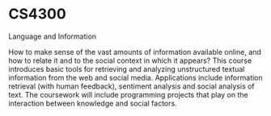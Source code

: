 # CS4300
Language and Information

How to make sense of the vast amounts of information available online, and how to relate it and to the social context in which it appears? This course introduces basic tools for retrieving and analyzing unstructured textual information from the web and social media. Applications include information retrieval (with human feedback), sentiment analysis and social analysis of text. The coursework will include programming projects that play on the interaction between knowledge and social factors.